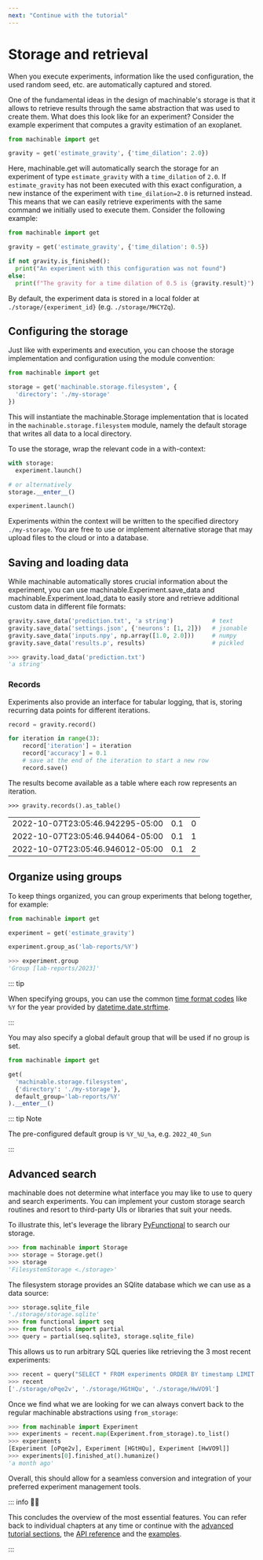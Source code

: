 ```yaml
---
next: "Continue with the tutorial"
---
```


# Storage and retrieval

When you execute experiments, information like the used configuration, the used random seed, etc. are automatically captured and stored. 

One of the fundamental ideas in the design of machinable's storage is that it allows to retrieve results through the same abstraction that was used to create them. What does this look like for an experiment? Consider the example experiment that computes a gravity estimation of an exoplanet.

```python
from machinable import get

gravity = get('estimate_gravity', {'time_dilation': 2.0})
```

Here, <Pydoc caption="get()">machinable.get</Pydoc> will automatically search the storage for an experiment of type `estimate_gravity` with a `time_dilation` of `2.0`. If `estimate_gravity` has not been executed with this exact configuration, a new instance of the experiment with `time_dilation=2.0` is returned instead. This means that we can easily retrieve experiments with the same command we initially used to execute them. Consider the following example:

```python
from machinable import get

gravity = get('estimate_gravity', {'time_dilation': 0.5})

if not gravity.is_finished():
  print("An experiment with this configuration was not found")
else:
  print(f"The gravity for a time dilation of 0.5 is {gravity.result}")
```

By default, the experiment data is stored in a local folder at `./storage/{experiment_id}` (e.g. `./storage/MHCYZq`).

## Configuring the storage

Just like with experiments and execution, you can choose the storage implementation and configuration using the module convention:

```python
from machinable import get

storage = get('machinable.storage.filesystem', {
  'directory': './my-storage'
})
```

This will instantiate the <Pydoc>machinable.Storage</Pydoc> implementation that is located in the `machinable.storage.filesystem` module, namely the default storage that writes all data to a local directory.

To use the storage, wrap the relevant code in a with-context:

```python
with storage:
  experiment.launch()

# or alternatively
storage.__enter__()

experiment.launch()
```

Experiments within the context will be written to the specified directory `./my-storage`. You are free to use or implement alternative storage that may upload files to the cloud or into a database.

## Saving and loading data

While machinable automatically stores crucial information about the experiment, you can use <Pydoc>machinable.Experiment.save_data</Pydoc> and <Pydoc>machinable.Experiment.load_data</Pydoc> to easily store and retrieve additional custom data in different file formats:

```python
gravity.save_data('prediction.txt', 'a string')           # text
gravity.save_data('settings.json', {'neurons': [1, 2]})   # jsonable
gravity.save_data('inputs.npy', np.array([1.0, 2.0]))     # numpy
gravity.save_data('results.p', results)                   # pickled

>>> gravity.load_data('prediction.txt')
'a string'
```

### Records

Experiments also provide an interface for tabular logging, that is, storing recurring data points for different iterations.

```python
record = gravity.record()

for iteration in range(3):
    record['iteration'] = iteration
    record['accuracy'] = 0.1
    # save at the end of the iteration to start a new row
    record.save()
```

The results become available as a table where each row represents an iteration.

```
>>> gravity.records().as_table()
```

<table>
<tbody>
<tr><td>2022-10-07T23:05:46.942295-05:00</td><td style="text-align: right;">0.1</td><td style="text-align: right;">0</td></tr>
<tr><td>2022-10-07T23:05:46.944064-05:00</td><td style="text-align: right;">0.1</td><td style="text-align: right;">1</td></tr>
<tr><td>2022-10-07T23:05:46.946012-05:00</td><td style="text-align: right;">0.1</td><td style="text-align: right;">2</td></tr>
</tbody>
</table>


## Organize using groups

To keep things organized, you can group experiments that belong together, for example:

```python
from machinable import get

experiment = get('estimate_gravity')

experiment.group_as('lab-reports/%Y')

>>> experiment.group
'Group [lab-reports/2023]'
```

::: tip

When specifying groups, you can use the common [time format codes](https://docs.python.org/3/library/datetime.html#strftime-and-strptime-format-codes) like `%Y` for the year provided by [datetime.date.strftime](https://docs.python.org/3/library/datetime.html#datetime.date.strftime).

:::

You may also specify a global default group that will be used if no group is set.

```python
from machinable import get

get(
  'machinable.storage.filesystem',
  {'directory': './my-storage'},
  default_group='lab-reports/%Y'
).__enter__()
```

::: tip Note

The pre-configured default group is `%Y_%U_%a`, e.g. `2022_40_Sun`

:::

## Advanced search

machinable does not determine what interface you may like to use to query and search experiments. You can implement your custom storage search routines and resort to third-party UIs or libraries that suit your needs. 

To illustrate this, let's leverage the library [PyFunctional](https://github.com/EntilZha/PyFunctional) to search our storage.

```python
>>> from machinable import Storage
>>> storage = Storage.get()
>>> storage
'FilesystemStorage <./storage>'
```

The filesystem storage provides an SQlite database which we can use as a data source:

```python
>>> storage.sqlite_file
'./storage/storage.sqlite'
>>> from functional import seq
>>> from functools import partial
>>> query = partial(seq.sqlite3, storage.sqlite_file)
```

This allows us to run arbitrary SQL queries like retrieving the 3 most recent experiments:

```python
>>> recent = query("SELECT * FROM experiments ORDER BY timestamp LIMIT 3").map(lambda x: x[1])
>>> recent
['./storage/oPqe2v', './storage/HGtHQu', './storage/HwVO9l']
```
Once we find what we are looking for we can always convert back to the regular machinable abstractions using `from_storage`:
```python
>>> from machinable import Experiment
>>> experiments = recent.map(Experiment.from_storage).to_list()
>>> experiments
[Experiment [oPqe2v], Experiment [HGtHQu], Experiment [HwVO9l]]
>>> experiments[0].finished_at().humanize()
'a month ago'
```
Overall, this should allow for a seamless conversion and integration of your preferred experiment management tools.

::: info :student: 

This concludes the overview of the most essential features. You can refer back to individual chapters at any time or continue with the [advanced tutorial sections](../elements-in-depth/overview.md), the [API reference](../../reference/index.md) and the [examples](../../examples/overview.md).

:::
